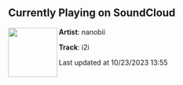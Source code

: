 ## Currently Playing on SoundCloud

[<img align="left" width="100" src="https://i1.sndcdn.com/artworks-oZkyBcdTLkI9fmRz-mrhlmw-t500x500.jpg">](https://soundcloud.com/nanobii/i2i?in=saxurn/sets/walks/)

**Artist**: nanobii 

**Track**: i2i

Last updated at 10/23/2023 13:55
